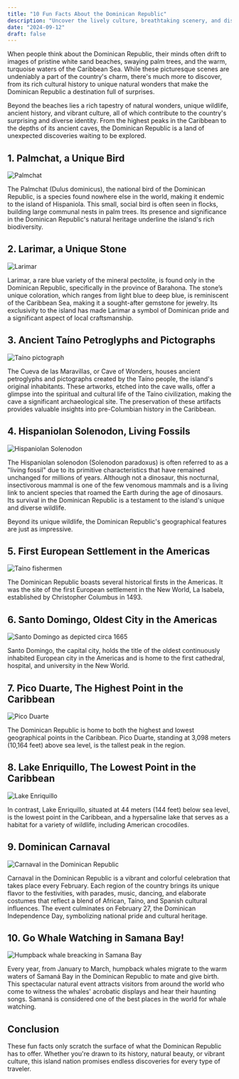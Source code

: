```yaml
---
title: "10 Fun Facts About the Dominican Republic"
description: "Uncover the lively culture, breathtaking scenery, and distinctive traditions of the Dominican Republic through these 10 fun facts."
date: "2024-09-12"
draft: false
---
```


When people think about the Dominican Republic, their minds often drift to images of pristine white sand beaches, swaying palm trees, and the warm, turquoise waters of the Caribbean Sea. While these picturesque scenes are undeniably a part of the country's charm, there's much more to discover, from its rich cultural history to unique natural wonders that make the Dominican Republic a destination full of surprises.

Beyond the beaches lies a rich tapestry of natural wonders, unique wildlife, ancient history, and vibrant culture, all of which contribute to the country's surprising and diverse identity. From the highest peaks in the Caribbean to the depths of its ancient caves, the Dominican Republic is a land of unexpected discoveries waiting to be explored.

## 1. Palmchat, a Unique Bird

![Palmchat](./palmchat.webp)

The Palmchat (Dulus dominicus), the national bird of the Dominican Republic, is a species found nowhere else in the world, making it endemic to the island of Hispaniola. This small, social bird is often seen in flocks, building large communal nests in palm trees. Its presence and significance in the Dominican Republic's natural heritage underline the island's rich biodiversity.

## 2. Larimar, a Unique Stone

![Larimar](./larimar.webp)

Larimar, a rare blue variety of the mineral pectolite, is found only in the Dominican Republic, specifically in the province of Barahona. The stone’s unique coloration, which ranges from light blue to deep blue, is reminiscent of the Caribbean Sea, making it a sought-after gemstone for jewelry. Its exclusivity to the island has made Larimar a symbol of Dominican pride and a significant aspect of local craftsmanship.

## 3. Ancient Taíno Petroglyphs and Pictographs

![Taíno pictograph](./taíno-pictographs.webp)

The Cueva de las Maravillas, or Cave of Wonders, houses ancient petroglyphs and pictographs created by the Taíno people, the island's original inhabitants. These artworks, etched into the cave walls, offer a glimpse into the spiritual and cultural life of the Taíno civilization, making the cave a significant archaeological site. The preservation of these artifacts provides valuable insights into pre-Columbian history in the Caribbean.

## 4. Hispaniolan Solenodon, Living Fossils

![Hispaniolan Solenodon](./hispaniolan-solenodon.webp)

The Hispaniolan solenodon (Solenodon paradoxus) is often referred to as a "living fossil" due to its primitive characteristics that have remained unchanged for millions of years. Although not a dinosaur, this nocturnal, insectivorous mammal is one of the few venomous mammals and is a living link to ancient species that roamed the Earth during the age of dinosaurs. Its survival in the Dominican Republic is a testament to the island's unique and diverse wildlife.

Beyond its unique wildlife, the Dominican Republic's geographical features are just as impressive.

## 5. First European Settlement in the Americas

![Taíno fishermen](./taino-fishermen.webp)

The Dominican Republic boasts several historical firsts in the Americas. It was the site of the first European settlement in the New World, La Isabela, established by Christopher Columbus in 1493.

## 6. Santo Domingo, Oldest City in the Americas

![Santo Domingo as depicted circa 1665](./santo-domingo-1665.webp)

Santo Domingo, the capital city, holds the title of the oldest continuously inhabited European city in the Americas and is home to the first cathedral, hospital, and university in the New World.

## 7. Pico Duarte, The Highest Point in the Caribbean

![Pico Duarte](./pico-duarte.webp)

The Dominican Republic is home to both the highest and lowest geographical points in the Caribbean. Pico Duarte, standing at 3,098 meters (10,164 feet) above sea level, is the tallest peak in the region.

## 8. Lake Enriquillo, The Lowest Point in the Caribbean

![Lake Enriquillo](./lake-enriquillo.webp)

In contrast, Lake Enriquillo, situated at 44 meters (144 feet) below sea level, is the lowest point in the Caribbean, and a hypersaline lake that serves as a habitat for a variety of wildlife, including American crocodiles.

## 9. Dominican Carnaval

![Carnaval in the Dominican Republic](./carnaval.webp)

Carnaval in the Dominican Republic is a vibrant and colorful celebration that takes place every February. Each region of the country brings its unique flavor to the festivities, with parades, music, dancing, and elaborate costumes that reflect a blend of African, Taíno, and Spanish cultural influences. The event culminates on February 27, the Dominican Independence Day, symbolizing national pride and cultural heritage.

## 10. Go Whale Watching in Samana Bay!

![Humpback whale breacking in Samana Bay](./humpback-whale-breaching-samana.webp)

Every year, from January to March, humpback whales migrate to the warm waters of Samaná Bay in the Dominican Republic to mate and give birth. This spectacular natural event attracts visitors from around the world who come to witness the whales' acrobatic displays and hear their haunting songs. Samaná is considered one of the best places in the world for whale watching.

## Conclusion

These fun facts only scratch the surface of what the Dominican Republic has to offer. Whether you're drawn to its history, natural beauty, or vibrant culture, this island nation promises endless discoveries for every type of traveler.
